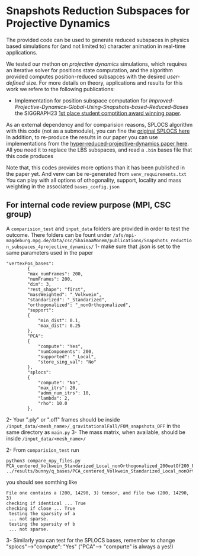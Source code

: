 # Snapshots Reduction Subspaces for Projective Dynamics

The provided code can be used to generate reduced subspaces in physics based simulations for (and not limited to) character animation in real-time applications. 


We tested our methon on *projective dynamics* simulations, which requires an iterative solver for positions state computation, and the algorithm provided computes position-reduced subsapces with the desired *user-defined* size. For more details on theory, applications and results for this work we refere to the following publications:
- Implementation for position subspace computation for *Improved-Projective-Dynamics-Global-Using-Snapshots-based-Reduced-Bases* the SIGGRAPH23 [1st place student comptition award winning paper](https://dl.acm.org/doi/10.1145/3588028.3603665).

As an external dependency and for comparision reasons, SPLOCS algorithm with this code (not as a submodule), you can fine the [original SPLOCS here](https://github.com/tneumann/splocs)
In addition, to re-produce the results in our paper you can use implementations from the [hyper-reduced-projective-dynamics paper here](https://replicability.graphics/papers/10.1145-3197517.3201387/index.html). All you need it to replace the LBS subspaces, and read a `.bin` bases file that this code produces

Note that, this codes provides more options than it has been published in the paper yet. And venv can be re-generated from `venv_requirements.txt`
You can play with all options of othogonality, support, locality and mass weighting in the associated `bases_config.json`

## For internal code review purpose (MPI, CSC group)
A `comparision_test` and `input_data` folders are provided in order to test the outcome. There folders can be fount under `/afs/mpi-magdeburg.mpg.de/data/csc/ShaimaaMonem/publications/Snapshots_reduction_subspaces_4projective_dynamics/`
1- make sure that .json is set to the same parameters used in the paper
```
"vertexPos_bases":
		{
		"max_numFrames": 200,
		"numFrames": 200,	
		"dim": 3,
		"rest_shape": "first",
		"massWeighted": "_Volkwein",
		"standarized": "_Standarized",
		"orthogonalized": "_nonOrthogonalized",
		"support":
		{
			"min_dist": 0.1,
			"max_dist": 0.25
		},
		"PCA":
		{
			"compute": "Yes",
			"numComponents": 200,
			"supported": "_Local",
			"store_sing_val": "No"
		},
		"splocs":
		{
			"compute": "No",
			"max_itrs": 20,
			"admm_num_itrs": 10,
			"lambda": 2,
			"rho": 10.0
		},
```
2- Your ".ply" or ".off" frames should be inside `/input_data/<mesh_name>/_gravitationalFall/FOM_snapshots_OFF` in the same directory as `main.py`
3- The mass matrix, when available, should be inside `/input_data/<mesh_name>/`

2- From `comparision_test` run
```
python3 compare_npy_files.py PCA_centered_Volkwein_Standarized_Local_nonOrthogonalized_200outOf200_Frames_using_F_200K200.npy ../results/bunny/q_bases/PCA_centered_Volkwein_Standarized_Local_nonOrthogonalized_Debugging/200outOf200_Frames_/1_increament_200_centered_bases/using_F_200K200.npy
```
you should see somthing like
```
File one contains a (200, 14290, 3) tensor, and file two (200, 14290, 3)
checking if identical ... True
checking if close ... True
 testing the sparsity of a
 ... not sparse.
 testing the sparsity of b
 ... not sparse.
```
3- Similarly you can test for the SPLOCS bases, remember to change "splocs"-->"compute": "Yes" ("PCA"--> "compurte" is always a yes!)
